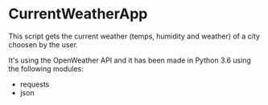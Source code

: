 # CurrentWeatherApp
This script gets the current weather (temps, humidity and weather) of a city choosen by the user.


It's using the OpenWeather API and it has been made in Python 3.6 using the following modules:
- requests
- json

